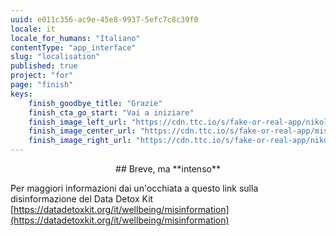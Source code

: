 ```yaml
---
uuid: e011c356-ac9e-45e8-9937-5efc7c8c39f0
locale: it
locale_for_humans: "Italiano"
contentType: "app_interface"
slug: "localisation"
published: true
project: "for"
page: "finish"
keys:
    finish_goodbye_title: "Grazie"
    finish_cta_go_start: "Vai a iniziare"
    finish_image_left_url: "https://cdn.ttc.io/s/fake-or-real-app/nikoline_nik_-8694.jpg"
    finish_image_center_url: "https://cdn.ttc.io/s/fake-or-real-app/misinfo_logo.jpg"
    finish_image_right_url: "https://cdn.ttc.io/s/fake-or-real-app/nikoline_nik_-7168.jpg"
---
```

<p style="text-align: center;">## Breve, ma **intenso** 

Per maggiori informazioni dai un'occhiata a questo link sulla disinformazione del Data Detox Kit
[https://datadetoxkit.org/it/wellbeing/misinformation](https://datadetoxkit.org/it/wellbeing/misinformation)</p>
